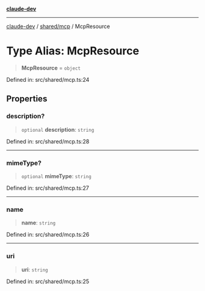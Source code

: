 [**claude-dev**](../../../README.md)

***

[claude-dev](../../../README.md) / [shared/mcp](../README.md) / McpResource

# Type Alias: McpResource

> **McpResource** = `object`

Defined in: src/shared/mcp.ts:24

## Properties

### description?

> `optional` **description**: `string`

Defined in: src/shared/mcp.ts:28

***

### mimeType?

> `optional` **mimeType**: `string`

Defined in: src/shared/mcp.ts:27

***

### name

> **name**: `string`

Defined in: src/shared/mcp.ts:26

***

### uri

> **uri**: `string`

Defined in: src/shared/mcp.ts:25
